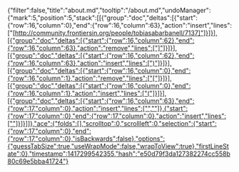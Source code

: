 {"filter":false,"title":"about.md","tooltip":"/about.md","undoManager":{"mark":5,"position":5,"stack":[[{"group":"doc","deltas":[{"start":{"row":16,"column":0},"end":{"row":16,"column":63},"action":"insert","lines":["[http://community.frontiersin.org/people/tobiasabarbanell/7137]"]}]}],[{"group":"doc","deltas":[{"start":{"row":16,"column":62},"end":{"row":16,"column":63},"action":"remove","lines":["]"]}]}],[{"group":"doc","deltas":[{"start":{"row":16,"column":62},"end":{"row":16,"column":63},"action":"insert","lines":[")"]}]}],[{"group":"doc","deltas":[{"start":{"row":16,"column":0},"end":{"row":16,"column":1},"action":"remove","lines":["["]}]}],[{"group":"doc","deltas":[{"start":{"row":16,"column":0},"end":{"row":16,"column":1},"action":"insert","lines":["("]}]}],[{"group":"doc","deltas":[{"start":{"row":16,"column":63},"end":{"row":17,"column":0},"action":"insert","lines":["",""]},{"start":{"row":17,"column":0},"end":{"row":17,"column":0},"action":"insert","lines":[""]}]}]]},"ace":{"folds":[],"scrolltop":0,"scrollleft":0,"selection":{"start":{"row":17,"column":0},"end":{"row":17,"column":0},"isBackwards":false},"options":{"guessTabSize":true,"useWrapMode":false,"wrapToView":true},"firstLineState":0},"timestamp":1417299542355,"hash":"e50d79f3da127382274cc558b80c69e5bba41724"}